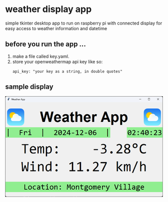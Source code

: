 # weather display app
simple tkinter desktop app to run on raspberry pi with connected display for easy access to weather information and datetime

## before you run the app ...

1. make a file called key.yaml.
2. store your openweathermap api key like so:
    ```
    api_key: "your key as a string, in double quotes"
    ```

## sample display
![app_screenshot](app_screenshot.png)


